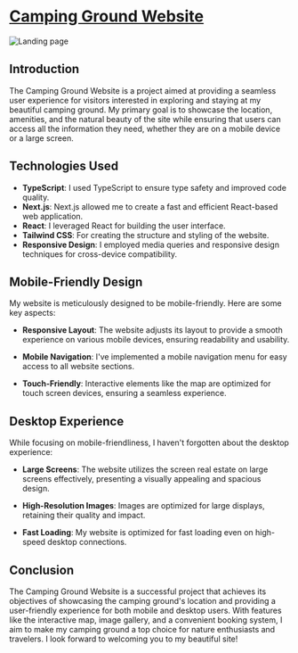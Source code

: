 # [Camping Ground Website](https://strong-sprinkles-84546c.netlify.app/)
![Landing page](https://lh3.googleusercontent.com/pw/ADCreHf2CPjBLhVE_okesFOj43SgtBAGBjSbCO-M7yz254610FuXSJlDOqhdgsTnOzHVOlA7RCdhGJWRwIQhI40U1WdzRUsONE3AUrIuwaJU0Q8ogtYpQuvoiyKeY5m61ELGXaGoTAfpXTNazdlA0DKdN_kUe0Y_hzHonzW4LnD4ybdnRb7mhHKtf-ZcNg819_46Bki2LRiZ29AcE77NlkqMfksGKFQIVaRRhmnRf4qm1yS5gUbLMv30UzlJYSdaPO4tYsrbPAEAkPLRvwst_U2LkyvZ8EkOzOp6z0dtK495pEvbX-Sj2bhLC-Gy6QtFrNgqksPjh7Piefge77vbAPtPXg66bAXna200_XYQLepPugNgoF4lnu9pf4dUrq3jVJF6RofWVyE7NCVs8bFCZaL-h8GdB8ystdHsk93hoy02BHGgZNFUx5-T4bQsPz2IeplyiBrDFETT_i4jN9HPrbMI3RDGEVEC39bdRj9t_D9UPyNostAnwuCKWXKBFRH6Pmrb9j8YkmfIdHpK6vuJ7nbNzS9Pn-l452OpHG0vdpQXnfewkUKsJFDzBmWz6O3P0fNaS2934EVanvwg9Ttg21BtJ_R5OUKZtt3u01_qrFed5dDwq9cB4feC5e20C1zDF4jrM2cY8SD3bfeM83TKXX-MIN0M19PcO6fqvywvD0Jih-Xm2BRQu5HQ4S_hQz6BPNLmI0l9DiLpkOjMJPt30GP9p1XGfFwmJ35kHskQTrpL9_DkegwvK7pSXqIIreZ0Zozae71zo7u1X63o-SsynQh-sNaLHswZUK7w7z9qjbganpNxAlvECnbIAEsEP1hHtgFWNhdg9HffVEnj9sKyPZwAx-_29bikROoOz6o2kZ7udlWI_uSjs3t90lg8YBj1-UxWL4hP94AyZSj9FPxQbBmV_m4uYw=w2068-h1802-s-no-gm?authuser=0)

## Introduction

The Camping Ground Website is a project aimed at providing a seamless user experience for visitors interested in exploring and staying at my beautiful camping ground. My primary goal is to showcase the location, amenities, and the natural beauty of the site while ensuring that users can access all the information they need, whether they are on a mobile device or a large screen.

## Technologies Used

- **TypeScript**: I used TypeScript to ensure type safety and improved code quality.
- **Next.js**: Next.js allowed me to create a fast and efficient React-based web application.
- **React**: I leveraged React for building the user interface.
- **Tailwind CSS**: For creating the structure and styling of the website.
- **Responsive Design**: I employed media queries and responsive design techniques for cross-device compatibility.


## Mobile-Friendly Design

My website is meticulously designed to be mobile-friendly. Here are some key aspects:

- **Responsive Layout**: The website adjusts its layout to provide a smooth experience on various mobile devices, ensuring readability and usability.

- **Mobile Navigation**: I've implemented a mobile navigation menu for easy access to all website sections.

- **Touch-Friendly**: Interactive elements like the map are optimized for touch screen devices, ensuring a seamless experience.

## Desktop Experience

While focusing on mobile-friendliness, I haven't forgotten about the desktop experience:

- **Large Screens**: The website utilizes the screen real estate on large screens effectively, presenting a visually appealing and spacious design.

- **High-Resolution Images**: Images are optimized for large displays, retaining their quality and impact.

- **Fast Loading**: My website is optimized for fast loading even on high-speed desktop connections.

## Conclusion

The Camping Ground Website is a successful project that achieves its objectives of showcasing the camping ground's location and providing a user-friendly experience for both mobile and desktop users. With features like the interactive map, image gallery, and a convenient booking system, I aim to make my camping ground a top choice for nature enthusiasts and travelers. I look forward to welcoming you to my beautiful site!
